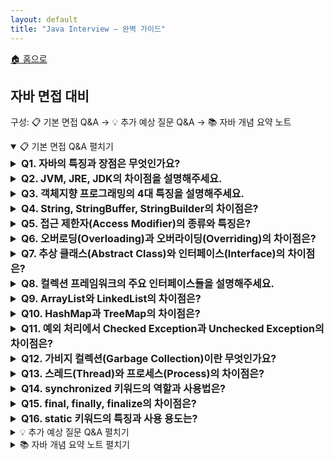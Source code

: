```yaml
---
layout: default
title: "Java Interview — 완벽 가이드"
---
```


<p class="breadcrumb"><a href="/cs_study/home.html">🏠 홈으로</a></p>

<section>
  <h2>자바 면접 대비</h2>
  <p>구성: 📋 기본 면접 Q&A → 💡 추가 예상 질문 Q&A → 📚 자바 개념 요약 노트</p>
</section>

<details open>
  <summary><span class="accordion-title">📋 기본 면접 Q&A</span> <span class="indicator">펼치기</span></summary>
  <div class="accordion-content">
<details>
  <summary style="font-size:1rem;"><b>Q1. 자바의 특징과 장점은 무엇인가요?</b></summary>
  <div class="accordion-content">
    <p>자바는 객체지향 프로그래밍 언어로, 플랫폼 독립성, 메모리 관리 자동화, 멀티스레딩 지원이 주요 특징입니다. &quot;Write Once, Run Anywhere&quot;의 철학으로 JVM을 통해 어떤 운영체제에서든 실행 가능합니다. 가비지 컬렉터가 자동으로 메모리를 관리하며, 강력한 타입 검사와 예외 처리 메커니즘을 제공합니다. 풍부한 API와 라이브러리, 대규모 커뮤니티 지원도 큰 장점입니다.</p>
  </div>
</details>
<details>

  <summary style="font-size:1rem;"><b>Q2. JVM, JRE, JDK의 차이점을 설명해주세요.</b></summary>
  <div class="accordion-content">
    <p>JVM(Java Virtual Machine)은 자바 바이트코드를 실행하는 실행 환경입니다. JRE(Java Runtime Environment)는 JVM + 자바 실행에 필요한 라이브러리들의 집합으로, 자바 애플리케이션을 실행만 하려면 충분합니다. JDK(Java Development Kit)는 JRE + 컴파일러(javac), 디버거 등 개발 도구들을 포함한 개발 키트입니다. 즉, JDK ⊃ JRE ⊃ JVM의 포함 관계입니다.</p>
  </div>
</details>

<details>
  <summary style="font-size:1rem;"><b>Q3. 객체지향 프로그래밍의 4대 특징을 설명해주세요.</b></summary>
  <div class="accordion-content">
    <b>캡슐화(Encapsulation)</b>: 데이터와 메서드를 하나로 묶고 외부에서의 접근을 제한하는 것입니다. private, protected, public 접근 제한자를 사용합니다. <b>상속(Inheritance)</b>: 기존 클래스의 속성과 메서드를 새로운 클래스가 물려받는 것으로, extends 키워드를 사용합니다. <b>다형성(Polymorphism)</b>: 같은 이름의 메서드가 다른 클래스에서 다른 기능을 수행하는 것으로, 오버로딩과 오버라이딩으로 구현됩니다. <b>추상화(Abstraction)</b>: 복잡한 구현 내용을 숨기고 필요한 기능만 노출하는 것으로, abstract 클래스나 interface를 통해 구현합니다.
  </div>
</details>

<details>
  <summary style="font-size:1rem;"><b>Q4. String, StringBuffer, StringBuilder의 차이점은?</b></summary>
  <div class="accordion-content">
    <b>String</b>: 불변(immutable) 객체로, 문자열 수정 시마다 새로운 객체가 생성됩니다. 메모리 낭비가 발생할 수 있습니다. <b>StringBuffer</b>: 가변(mutable) 객체로 내부 버퍼에서 문자열을 수정합니다. 동기화(synchronized)되어 있어 스레드 안전하지만 성능이 느립니다. <b>StringBuilder</b>: StringBuffer와 동일하게 가변 객체이지만 동기화되지 않아 단일 스레드 환경에서 더 빠른 성능을 제공합니다. 문자열 연산이 많은 경우 StringBuilder 사용을 권장합니다.
  </div>
</details>

<details>
  <summary style="font-size:1rem;"><b>Q5. 접근 제한자(Access Modifier)의 종류와 특징은?</b></summary>
  <div class="accordion-content">
    <b>private</b>: 같은 클래스 내에서만 접근 가능합니다. <b>default(package-private)</b>: 같은 패키지 내에서만 접근 가능하며, 접근 제한자를 명시하지 않으면 기본값입니다. <b>protected</b>: 같은 패키지 또는 상속받은 자식 클래스에서 접근 가능합니다. <b>public</b>: 어떤 클래스에서든 접근 가능합니다. 접근 범위는 private < default < protected < public 순서입니다.
  </div>
</details>

<details>
  <summary style="font-size:1rem;"><b>Q6. 오버로딩(Overloading)과 오버라이딩(Overriding)의 차이점은?</b></summary>
  <div class="accordion-content">
    <b>오버로딩</b>: 같은 클래스 내에서 메서드 이름은 같지만 매개변수의 타입, 개수, 순서가 다른 여러 메서드를 정의하는 것입니다. 컴파일 시간에 결정됩니다. <b>오버라이딩</b>: 상속받은 부모 클래스의 메서드를 자식 클래스에서 재정의하는 것입니다. @Override 어노테이션을 사용하며 런타임에 결정됩니다. 메서드 시그니처(이름, 매개변수)가 동일해야 합니다.
  </div>
</details>

<details>
  <summary style="font-size:1rem;"><b>Q7. 추상 클래스(Abstract Class)와 인터페이스(Interface)의 차이점은?</b></summary>
  <div class="accordion-content">
    <b>추상 클래스</b>: abstract 키워드로 선언하며, 추상 메서드와 일반 메서드를 모두 가질 수 있습니다. 생성자와 인스턴스 변수를 가질 수 있고, 단일 상속만 가능합니다. <b>인터페이스</b>: interface 키워드로 선언하며, 기본적으로 모든 메서드가 추상 메서드입니다(Java 8+에서는 default, static 메서드 가능). 상수만 선언할 수 있고, 다중 구현이 가능합니다. 완전한 추상화를 제공합니다.
  </div>
</details>

<details>
  <summary style="font-size:1rem;"><b>Q8. 컬렉션 프레임워크의 주요 인터페이스들을 설명해주세요.</b></summary>
  <div class="accordion-content">
    <b>List</b>: 순서가 있고 중복을 허용하는 컬렉션입니다. ArrayList, LinkedList, Vector가 대표적입니다. <b>Set</b>: 중복을 허용하지 않는 컬렉션입니다. HashSet, TreeSet, LinkedHashSet이 있습니다. <b>Map</b>: 키-값 쌍으로 데이터를 저장하는 컬렉션입니다. HashMap, TreeMap, LinkedHashMap이 있습니다. <b>Queue</b>: FIFO(First In First Out) 구조의 컬렉션입니다. LinkedList, PriorityQueue 등이 구현체입니다.
  </div>
</details>

<details>
  <summary style="font-size:1rem;"><b>Q9. ArrayList와 LinkedList의 차이점은?</b></summary>
  <div class="accordion-content">
    <b>ArrayList</b>: 내부적으로 배열을 사용하여 데이터를 저장합니다. 인덱스를 통한 임의 접근이 빠르지만(O(1)), 중간에 데이터 삽입/삭제 시 요소들을 이동시켜야 하므로 느립니다(O(n)). 메모리를 연속적으로 사용합니다. <b>LinkedList</b>: 노드들이 링크로 연결된 구조입니다. 중간에 데이터 삽입/삭제가 빠르지만(O(1)), 특정 인덱스 접근 시 처음부터 순차 탐색해야 하므로 느립니다(O(n)). 각 노드마다 추가 메모리가 필요합니다.
  </div>
</details>

<details>
  <summary style="font-size:1rem;"><b>Q10. HashMap과 TreeMap의 차이점은?</b></summary>
  <div class="accordion-content">
    <b>HashMap</b>: 해시 테이블을 기반으로 하며, 평균적으로 O(1)의 검색 성능을 제공합니다. 순서를 보장하지 않고 null 키와 값을 허용합니다. <b>TreeMap</b>: Red-Black 트리(균형 이진 검색 트리)를 기반으로 하며, 키를 기준으로 정렬된 순서를 유지합니다. 검색, 삽입, 삭제가 O(log n) 성능을 가지며, null 키는 허용하지 않습니다. 정렬이 필요한 경우 TreeMap을 사용합니다.
  </div>
</details>

<details>
  <summary style="font-size:1rem;"><b>Q11. 예외 처리에서 Checked Exception과 Unchecked Exception의 차이점은?</b></summary>
  <div class="accordion-content">
    <b>Checked Exception</b>: 컴파일 시점에 예외 처리가 강제되는 예외입니다. IOException, SQLException 등이 대표적이며, 반드시 try-catch로 처리하거나 throws로 선언해야 합니다. <b>Unchecked Exception</b>: 런타임에 발생하는 예외로 처리가 강제되지 않습니다. RuntimeException을 상속받으며, NullPointerException, ArrayIndexOutOfBoundsException 등이 있습니다. 주로 프로그램의 논리적 오류로 인해 발생합니다.
  </div>
</details>

<details>
  <summary style="font-size:1rem;"><b>Q12. 가비지 컬렉션(Garbage Collection)이란 무엇인가요?</b></summary>
  <div class="accordion-content">
    <p>가비지 컬렉션은 JVM에서 더 이상 참조되지 않는 객체들을 자동으로 메모리에서 해제하는 과정입니다. 힙 영역을 Young Generation(Eden, Survivor), Old Generation으로 나누어 관리합니다. Minor GC는 Young Generation에서, Major GC는 Old Generation에서 발생하며, Full GC는 전체 힙을 대상으로 합니다. 개발자가 직접 메모리 관리를 하지 않아도 되는 장점이 있지만, GC 동작 시 일시적으로 애플리케이션이 중단될 수 있습니다.</p>
  </div>
</details>

<details>
  <summary style="font-size:1rem;"><b>Q13. 스레드(Thread)와 프로세스(Process)의 차이점은?</b></summary>
  <div class="accordion-content">
    <b>프로세스</b>: 실행 중인 프로그램으로 독립적인 메모리 공간을 가집니다. 다른 프로세스와 메모리를 공유하지 않으며, 프로세스 간 통신은 IPC를 통해 이루어집니다. <b>스레드</b>: 프로세스 내에서 실행되는 작업 단위로, 같은 프로세스의 스레드들은 힙과 메서드 영역을 공유하고 스택 영역만 개별적으로 가집니다. 생성 비용이 낮고 컨텍스트 스위칭이 빠르며, 데이터 공유가 쉽지만 동기화 문제를 고려해야 합니다.
  </div>
</details>

<details>
  <summary style="font-size:1rem;"><b>Q14. synchronized 키워드의 역할과 사용법은?</b></summary>
  <div class="accordion-content">
    <p>synchronized는 멀티스레드 환경에서 동기화를 제공하여 스레드 안전성을 보장하는 키워드입니다. &lt;b&gt;메서드 레벨&lt;/b&gt;: 메서드 전체를 동기화하며, 인스턴스 메서드는 객체의 락을, static 메서드는 클래스 락을 사용합니다. &lt;b&gt;블록 레벨&lt;/b&gt;: 특정 코드 블록만 동기화하며, 더 세밀한 제어가 가능합니다. synchronized 영역에는 한 번에 하나의 스레드만 진입할 수 있어 race condition을 방지할 수 있지만, 성능 저하가 발생할 수 있습니다.</p>
  </div>
</details>

<details>
  <summary style="font-size:1rem;"><b>Q15. final, finally, finalize의 차이점은?</b></summary>
  <div class="accordion-content">
    <b>final</b>: 변수에 사용하면 상수가 되어 값 변경이 불가능하고, 메서드에 사용하면 오버라이딩이 불가능하며, 클래스에 사용하면 상속이 불가능합니다. <b>finally</b>: try-catch문에서 예외 발생 여부와 관계없이 항상 실행되는 블록입니다. 주로 자원 정리 코드를 작성합니다. <b>finalize</b>: Object 클래스의 메서드로, 가비지 컬렉션이 객체를 수거하기 전에 호출됩니다. 하지만 호출 시점이 불확실하여 사용을 권장하지 않습니다.
  </div>
</details>

<details>
  <summary style="font-size:1rem;"><b>Q16. static 키워드의 특징과 사용 용도는?</b></summary>
  <div class="accordion-content">
    <p>static은 클래스 레벨에서 공유되는 멤버를 정의할 때 사용합니다. &lt;b&gt;static 변수&lt;/b&gt;: 클래스가 로딩될 때 생성되고 모든 인스턴스가 공유합니다. &lt;b&gt;static 메서드&lt;/b&gt;: 인스턴스 생성 없이 호출 가능하며, 인스턴스 변수에 접근할 수 없습니다. &lt;b&gt;static 블록&lt;/b&gt;: 클래스 로딩 시 한 번만 실행되어 static 변수 초기화에 사용됩니다. 메모리에 한 번만 할당되어 메모리를 절약할 수 있지만, 프로그램 종료까지 메모리에 남아있습니다.</p>
  </div>
</details>

  </div>
</details>

<details>
  <summary><span class="accordion-title">💡 추가 예상 질문 Q&A</span> <span class="indicator">펼치기</span></summary>
  <div class="accordion-content">
<details>
  <summary style="font-size:1rem;"><b>Q17. 자바의 메모리 구조를 설명해주세요.</b></summary>
  <div class="accordion-content">
    <p>JVM 메모리는 크게 &lt;b&gt;메서드 영역&lt;/b&gt;, &lt;b&gt;힙 영역&lt;/b&gt;, &lt;b&gt;스택 영역&lt;/b&gt;으로 구성됩니다. 메서드 영역은 클래스 정보, static 변수, 상수 풀을 저장합니다. 힙 영역은 객체와 인스턴스 변수를 저장하며 가비지 컬렉션의 대상입니다. 스택 영역은 메서드 호출 시마다 프레임을 생성하여 지역 변수와 매개변수를 저장합니다. PC 레지스터는 현재 실행 중인 명령어의 주소를, 네이티브 메서드 스택은 JNI로 호출하는 네이티브 메서드를 위한 공간입니다.</p>
  </div>
</details>

<details>
  <summary style="font-size:1rem;"><b>Q18. equals()와 hashCode()의 관계는?</b></summary>
  <div class="accordion-content">
    <p>equals()와 hashCode()는 객체의 동등성을 판단하는 메서드로 함께 재정의해야 합니다. &lt;b&gt;equals() 계약&lt;/b&gt;: 반사적(reflexive), 대칭적(symmetric), 이행적(transitive), 일관적(consistent), null과 비교 시 false를 만족해야 합니다. &lt;b&gt;hashCode() 계약&lt;/b&gt;: equals()가 true인 객체들은 같은 hashCode 값을 가져야 하며, equals()가 false인 객체들도 가능한 다른 hashCode 값을 가져야 합니다. HashMap 등에서 성능에 직접적인 영향을 미칩니다.</p>
  </div>
</details>

<details>
  <summary style="font-size:1rem;"><b>Q19. 자바 8의 주요 특징들을 설명해주세요.</b></summary>
  <div class="accordion-content">
    <b>람다 표현식</b>: 함수형 프로그래밍을 지원하여 코드를 더 간결하게 작성할 수 있습니다. <b>스트림 API</b>: 컬렉션 데이터를 함수형으로 처리할 수 있는 API를 제공합니다. <b>메서드 참조</b>: 기존 메서드를 람다 표현식처럼 사용할 수 있습니다. <b>디폴트 메서드</b>: 인터페이스에 구현체가 있는 메서드를 추가할 수 있어 하위 호환성을 유지합니다. <b>Optional</b>: null 처리를 더 안전하게 할 수 있는 컨테이너 클래스입니다. <b>새로운 날짜/시간 API</b>: LocalDate, LocalTime 등으로 기존 Date/Calendar의 문제점을 해결했습니다.
  </div>
</details>

<details>
  <summary style="font-size:1rem;"><b>Q20. 직렬화(Serialization)란 무엇인가요?</b></summary>
  <div class="accordion-content">
    <p>직렬화는 자바 객체를 바이트 스트림으로 변환하는 과정이고, 역직렬화는 그 반대 과정입니다. Serializable 인터페이스를 구현하면 ObjectOutputStream/ObjectInputStream을 통해 직렬화할 수 있습니다. &lt;b&gt;serialVersionUID&lt;/b&gt;: 클래스의 버전을 나타내는 값으로, 역직렬화 시 호환성을 확인합니다. &lt;b&gt;transient&lt;/b&gt;: 직렬화에서 제외할 필드에 사용하는 키워드입니다. 네트워크 전송, 파일 저장, 캐싱 등에 활용되지만, 보안과 성능 측면에서 주의가 필요합니다.</p>
  </div>
</details>

<details>
  <summary style="font-size:1rem;"><b>Q21. 리플렉션(Reflection)이란 무엇인가요?</b></summary>
  <div class="accordion-content">
    <p>리플렉션은 런타임에 클래스의 정보를 동적으로 가져오거나 조작할 수 있는 기능입니다. Class.forName(), getClass() 등으로 클래스 정보를 얻을 수 있고, getDeclaredFields(), getDeclaredMethods() 등으로 필드와 메서드 정보를 조회할 수 있습니다. private 멤버에도 접근 가능하며, 동적으로 객체를 생성하거나 메서드를 호출할 수 있습니다. 프레임워크에서 많이 사용되지만, 성능 저하와 보안 문제가 있을 수 있습니다.</p>
  </div>
</details>

<details>
  <summary style="font-size:1rem;"><b>Q22. 자바의 제네릭(Generics)을 설명해주세요.</b></summary>
  <div class="accordion-content">
    <p>제네릭은 클래스나 메서드에서 사용할 타입을 컴파일 시점에 미리 지정하는 기능입니다. &lt;b&gt;타입 안전성&lt;/b&gt;: 컴파일 시점에 타입 검사를 수행하여 ClassCastException을 방지합니다. &lt;b&gt;형변환 제거&lt;/b&gt;: 명시적인 형변환이 불필요합니다. &lt;b&gt;코드 재사용&lt;/b&gt;: 하나의 코드로 여러 타입에 대응할 수 있습니다. &lt;b&gt;와일드카드&lt;/b&gt;: `&lt;?&gt;`, `&lt;? extends T&gt;`, `&lt;? super T&gt;`를 통해 유연성을 제공합니다. &lt;b&gt;타입 소거&lt;/b&gt;: 런타임에는 제네릭 타입 정보가 제거되어 하위 호환성을 유지합니다.</p>
  </div>
</details>

<details>
  <summary style="font-size:1rem;"><b>Q23. 어노테이션(Annotation)의 개념과 활용법은?</b></summary>
  <div class="accordion-content">
    <p>어노테이션은 소스코드에 메타데이터를 추가하는 방법으로, 컴파일러에게 정보를 제공하거나 런타임에 특별한 처리를 할 수 있게 합니다. &lt;b&gt;빌트인 어노테이션&lt;/b&gt;: @Override, @Deprecated, @SuppressWarnings 등이 있습니다. &lt;b&gt;메타 어노테이션&lt;/b&gt;: @Retention, @Target, @Documented, @Inherited 등으로 사용자 정의 어노테이션을 만들 수 있습니다. 스프링의 @Controller, @Service, JPA의 @Entity 등 프레임워크에서 광범위하게 활용됩니다.</p>
  </div>
</details>

<details>
  <summary style="font-size:1rem;"><b>Q24. 멀티스레딩에서 발생할 수 있는 문제들과 해결방법은?</b></summary>
  <div class="accordion-content">
    <b>Race Condition</b>: 여러 스레드가 공유 자원에 동시 접근할 때 발생하며, synchronized나 Lock을 사용하여 해결합니다. <b>Deadlock</b>: 두 개 이상의 스레드가 서로의 락을 기다리며 무한 대기하는 상황으로, 락 순서를 정하거나 타임아웃을 설정하여 방지합니다. <b>Starvation</b>: 특정 스레드가 계속 자원을 할당받지 못하는 상황으로, 공정한 스케줄링을 사용합니다. <b>Live Lock</b>: 스레드들이 서로를 의식하여 계속 상태를 바꾸며 진전이 없는 상황입니다.
  </div>
</details>

<details>
  <summary style="font-size:1rem;"><b>Q25. 자바의 입출력 스트림을 설명해주세요.</b></summary>
  <div class="accordion-content">
    <p>자바의 I/O는 스트림 기반으로 동작하며, &lt;b&gt;바이트 스트림&lt;/b&gt;(InputStream/OutputStream)과 &lt;b&gt;문자 스트림&lt;/b&gt;(Reader/Writer)으로 구분됩니다. &lt;b&gt;Buffer 클래스&lt;/b&gt;: BufferedInputStream, BufferedReader 등은 내부 버퍼를 사용하여 성능을 향상시킵니다. &lt;b&gt;Data 클래스&lt;/b&gt;: DataInputStream, DataOutputStream은 기본 타입 데이터를 읽고 쓸 수 있습니다. &lt;b&gt;Object 클래스&lt;/b&gt;: ObjectInputStream, ObjectOutputStream은 객체 직렬화/역직렬화를 지원합니다. &lt;b&gt;NIO&lt;/b&gt;: New I/O는 채널과 버퍼 기반으로 더 효율적인 I/O를 제공합니다.</p>
  </div>
</details>

  </div>
</details>

<details>
  <summary><span class="accordion-title">📚 자바 개념 요약 노트</span> <span class="indicator">펼치기</span></summary>
  <div class="accordion-content">
    <h3>🏗 기본 개념</h3>
    <h4>자바 플랫폼</h4>
    <ul>
    <li><b>JVM</b>: 바이트코드 실행 환경</li>
    <li><b>JRE</b>: JVM + 실행 라이브러리</li>
    <li><b>JDK</b>: JRE + 개발 도구</li>
    </ul>
    <h4>데이터 타입</h4>
    <ul>
    <li><b>기본 타입</b>: byte, short, int, long, float, double, char, boolean</li>
    <li><b>참조 타입</b>: 배열, 클래스, 인터페이스, 열거형</li>
    </ul>
    <h4>메모리 구조</h4>
    <ul>
    <li><b>메서드 영역</b>: 클래스 정보, static 변수</li>
    <li><b>힙 영역</b>: 객체, 인스턴스 변수</li>
    <li><b>스택 영역</b>: 지역 변수, 메서드 매개변수</li>
    <li><b>PC 레지스터</b>: 현재 실행 명령어 주소</li>
    <li><b>네이티브 메서드 스택</b>: JNI 메서드</li>
    </ul>
    <h3>⚙️ 객체지향</h3>
    <h4>4대 특징</h4>
    <ul>
    <li><b>캡슐화</b>: 데이터 은닉, 접근 제한자</li>
    <li><b>상속</b>: extends, 코드 재사용</li>
    <li><b>다형성</b>: 오버로딩/오버라이딩, 업캐스팅</li>
    <li><b>추상화</b>: abstract, interface</li>
    </ul>
    <h4>접근 제한자</h4>
    <ul>
    <li><b>private</b>: 클래스 내부만</li>
    <li><b>default</b>: 패키지 내부만  </li>
    <li><b>protected</b>: 패키지 + 상속 관계</li>
    <li><b>public</b>: 모든 곳</li>
    </ul>
    <h4>클래스 관계</h4>
    <ul>
    <li><b>상속</b>: IS-A 관계 (extends)</li>
    <li><b>구현</b>: 인터페이스 구현 (implements)</li>
    <li><b>포함</b>: HAS-A 관계 (멤버 변수)</li>
    </ul>
    <h3>📦 컬렉션 프레임워크</h3>
    <h4>계층 구조</h4>
    <pre><code>Collection
    ├── List (순서O, 중복O)
    │   ├── ArrayList (배열 기반)
    │   ├── LinkedList (노드 기반)
    │   └── Vector (동기화)
    ├── Set (순서X, 중복X)
    │   ├── HashSet (해시 테이블)
    │   ├── TreeSet (정렬)
    │   └── LinkedHashSet (입력 순서)
    └── Queue (FIFO)
        ├── LinkedList
        └── PriorityQueue (우선순위)
    <p>Map (키-값 쌍)
    ├── HashMap (해시 테이블)
    ├── TreeMap (정렬)
    ├── LinkedHashMap (입력 순서)
    └── Hashtable (동기화)
    &lt;/code&gt;&lt;/pre&gt;</p>
    <h4>성능 비교</h4>
    <table>
    <thead><tr><th>구분</th><th>검색</th><th>삽입/삭제</th><th>정렬</th><th>동기화</th></tr></thead>
    <tbody>
    <tr><td>ArrayList</td><td>O(1)</td><td>O(n)</td><td>수동</td><td>X</td></tr>
    <tr><td>LinkedList</td><td>O(n)</td><td>O(1)</td><td>수동</td><td>X</td></tr>
    <tr><td>HashMap</td><td>O(1)</td><td>O(1)</td><td>X</td><td>X</td></tr>
    <tr><td>TreeMap</td><td>O(log n)</td><td>O(log n)</td><td>O</td><td>X</td></tr>
    </tbody>
    </table>
    <h3>🧵 동시성</h3>
    <h4>스레드 생성</h4>
    <ul>
    <li><b>Thread 상속</b>: class MyThread extends Thread</li>
    <li><b>Runnable 구현</b>: class MyTask implements Runnable</li>
    <li><b>람다 표현식</b>: new Thread(() -&gt; {...}).start()</li>
    </ul>
    <h4>동기화 방법</h4>
    <ul>
    <li><b>synchronized</b>: 메서드/블록 동기화</li>
    <li><b>volatile</b>: 가시성 보장</li>
    <li><b>Lock</b>: 명시적 락 제어</li>
    <li><b>Atomic</b>: 원자적 연산</li>
    </ul>
    <h4>스레드 상태</h4>
    <ul>
    <li>NEW → RUNNABLE → WAITING/BLOCKED → TERMINATED</li>
    </ul>
    <h3>💾 메모리 관리</h3>
    <h4>가비지 컬렉션</h4>
    <ul>
    <li><b>Young Generation</b>: Eden, Survivor0, Survivor1</li>
    <li><b>Old Generation</b>: Tenured</li>
    <li><b>Permanent</b>: 클래스 메타데이터 (Java 8+에서 Metaspace)</li>
    </ul>
    <h4>GC 종류</h4>
    <ul>
    <li><b>Minor GC</b>: Young Generation 대상</li>
    <li><b>Major GC</b>: Old Generation 대상  </li>
    <li><b>Full GC</b>: 전체 힙 대상</li>
    </ul>
    <h3>📝 예외 처리</h3>
    <h4>예외 계층</h4>
    <pre><code>Throwable
    ├── Error (시스템 오류)
    └── Exception
        ├── Checked Exception (컴파일 시 확인)
        └── RuntimeException (실행 시 발생)
    </code></pre>
    <h4>처리 방법</h4>
    <ul>
    <li><b>try-catch</b>: 예외 처리</li>
    <li><b>throws</b>: 예외 전파</li>
    <li><b>finally</b>: 정리 코드</li>
    <li><b>try-with-resources</b>: 자동 자원 해제</li>
    </ul>
    <h3>🔧 자바 8+ 특징</h3>
    <h4>함수형 프로그래밍</h4>
    <ul>
    <li><b>람다</b>: (parameter) -&gt; expression</li>
    <li><b>메서드 참조</b>: Class::method</li>
    <li><b>함수형 인터페이스</b>: @FunctionalInterface</li>
    </ul>
    <h4>스트림 API</h4>
    <pre><code class="language-java">list.stream()
        .filter(x -&gt; x &gt; 10)
        .map(x -&gt; x * 2)
        .collect(Collectors.toList());
    </code></pre>
    <h4>Optional</h4>
    <ul>
    <li><b>생성</b>: Optional.of(), Optional.empty()</li>
    <li><b>확인</b>: isPresent(), isEmpty()</li>
    <li><b>처리</b>: orElse(), orElseThrow()</li>
    </ul>
    <h3>🎯 성능 최적화</h3>
    <h4>문자열 처리</h4>
    <ul>
    <li>단순 연결: String</li>
    <li>동기화 필요: StringBuffer</li>
    <li>단일 스레드: StringBuilder</li>
    </ul>
    <h4>컬렉션 선택</h4>
    <ul>
    <li>빠른 검색: HashMap</li>
    <li>정렬 필요: TreeMap  </li>
    <li>순서 유지: LinkedHashMap</li>
    <li>스레드 안전: ConcurrentHashMap</li>
    </ul>
    <h4>메모리 최적화</h4>
    <ul>
    <li><b>불변 객체</b>: 캐시 활용 가능</li>
    <li><b>지연 초기화</b>: 필요 시점에 생성</li>
    <li><b>약한 참조</b>: WeakReference 사용</li>
    <li><b>풀링</b>: 객체 재사용</li>
    </ul>
    <h3>💡 면접 팁</h3>
    <p>1. &lt;b&gt;기본기 탄탄히&lt;/b&gt;: OOP 4원칙과 자바 기본 문법 완벽 숙지
    2. &lt;b&gt;예시 코드&lt;/b&gt;: 설명과 함께 간단한 코드 작성 능력 보여주기
    3. &lt;b&gt;실무 경험&lt;/b&gt;: 프로젝트에서 사용한 라이브러리나 패턴 언급
    4. &lt;b&gt;성능 고려&lt;/b&gt;: 시간복잡도와 메모리 사용량 분석
    5. &lt;b&gt;최신 동향&lt;/b&gt;: 자바 8+ 특징과 스프링 생태계 이해
    6. &lt;b&gt;트러블슈팅&lt;/b&gt;: 실제 겪은 문제와 해결 과정 준비</p>
  </div>
</details>
